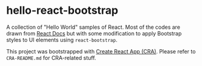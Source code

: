 # hello-react-bootstrap

A collection of "Hello World" samples of React.
Most of the codes are drawn from
[React Docs](https://facebook.github.io/react/docs/hello-world.html)
but with some modification to apply Bootstrap styles to UI elements using
`react-bootstrap`.

This project was bootstrapped with [Create React App (CRA)](https://github.com/facebookincubator/create-react-app).
Please refer to `CRA-README.md` for CRA-related stuff.

